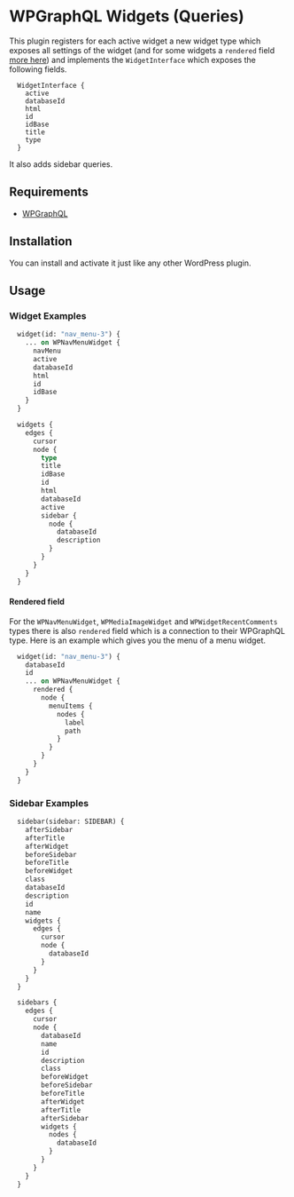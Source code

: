 # WPGraphQL Widgets (Queries)
This plugin registers for each active widget a new widget type which exposes all settings of the widget (and for some widgets a `rendered` field [more here](#rendered-field)) and implements the `WidgetInterface` which exposes the following fields.
```
  WidgetInterface {
    active
    databaseId
    html
    id
    idBase
    title
    type
  }
```
It also adds sidebar queries.
## Requirements
- [WPGraphQL](https://github.com/wp-graphql/wp-graphql)

## Installation
You can install and activate it just like any other WordPress plugin.

## Usage
### Widget Examples
```graphql
  widget(id: "nav_menu-3") {
    ... on WPNavMenuWidget {
      navMenu
      active
      databaseId
      html
      id
      idBase
    }
  }
```
```graphql
  widgets {
    edges {
      cursor
      node {
        type
        title
        idBase
        id
        html
        databaseId
        active
        sidebar {
          node {
            databaseId
            description
          }
        }
      }
    }
  }
```
#### Rendered field
For the `WPNavMenuWidget`, `WPMediaImageWidget` and `WPWidgetRecentComments` types there is also `rendered` field which is a connection to their WPGraphQL type. Here is an example which gives you the menu of a menu widget.
```graphql
  widget(id: "nav_menu-3") {
    databaseId
    id
    ... on WPNavMenuWidget {
      rendered {
        node {
          menuItems {
            nodes {
              label
              path
            }
          }
        }
      }
    }
  }
```

### Sidebar Examples
```graphql
  sidebar(sidebar: SIDEBAR) {
    afterSidebar
    afterTitle
    afterWidget
    beforeSidebar
    beforeTitle
    beforeWidget
    class
    databaseId
    description
    id
    name
    widgets {
      edges {
        cursor
        node {
          databaseId
        }
      }
    }
  }
```
```graphql
  sidebars {
    edges {
      cursor
      node {
        databaseId
        name
        id
        description
        class
        beforeWidget
        beforeSidebar
        beforeTitle
        afterWidget
        afterTitle
        afterSidebar
        widgets {
          nodes {
            databaseId
          }
        }
      }
    }
  }
```
